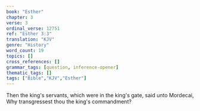 ```yaml
---
book: "Esther"
chapter: 3
verse: 3
ordinal_verse: 12751
ref: "Esther 3:3"
translation: "KJV"
genre: "History"
word_count: 19
topics: []
cross_references: []
grammar_tags: [question, inference-opener]
thematic_tags: []
tags: ["Bible","KJV","Esther"]
---
```

Then the king's servants, which were in the king's gate, said unto Mordecai, Why transgressest thou the king's commandment?
